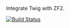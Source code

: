 Integrate Twig with ZF2.

[![Build Status](https://secure.travis-ci.org/alexshelkov/ApptTwig.png)](http://travis-ci.org/alexshelkov/ApptTwig)